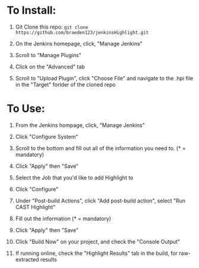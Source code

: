 # To Install:

1. Git Clone this repo: ```git clone https://github.com/braeden123/jenkinsHighlight.git```

2. On the Jenkins homepage, click, "Manage Jenkins"

3. Scroll to "Manage Plugins"

4. Click on the "Advanced" tab

5. Scroll to "Upload Plugin", click "Choose File" and navigate to the .hpi file in the "Target" forlder of the cloned repo


# To Use:

1. From the Jenkins hompage, click, "Manage Jenkins"

2. Click "Configure System"

3. Scroll to the bottom and fill out all of the information you need to. (* = mandatory)

4. Click "Apply" then "Save"

4. Select the Job that you'd like to add Highlight to

5. Click "Configure"

6. Under "Post-build Actions", click "Add post-build action", select "Run CAST Highlight"

7. Fill out the information (* = mandatory)

8. Click "Apply" then "Save"

9. Click "Build Now" on your project, and check the "Console Output"

10. If running online, check the "Highlight Results" tab in the build, for raw-extracted results
